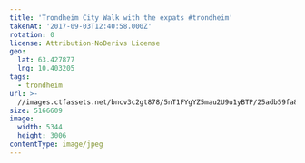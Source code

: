 ```yaml
---
title: 'Trondheim City Walk with the expats #trondheim'
takenAt: '2017-09-03T12:40:58.000Z'
rotation: 0
license: Attribution-NoDerivs License
geo:
  lat: 63.427877
  lng: 10.403205
tags:
  - trondheim
url: >-
  //images.ctfassets.net/bncv3c2gt878/5nT1FYgYZ5mau2U9u1yBTP/25adb59fa8ad0cdbd578932037328a2c/trondheim-city-walk-with-the-expats-trondheim_36200235853_o
size: 5166609
image:
  width: 5344
  height: 3006
contentType: image/jpeg
---
```


